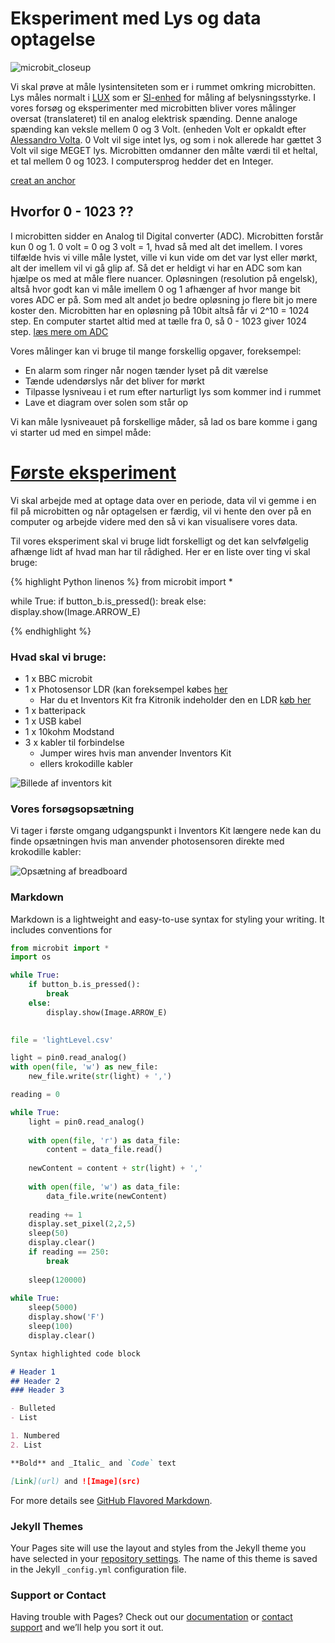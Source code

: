 # Eksperiment med Lys og data optagelse

![microbit_closeup](/IMAGE/microbit_closeup.jpg)

Vi skal prøve at måle lysintensiteten som er i rummet omkring microbitten. Lys måles normalt i [LUX](https://da.wikipedia.org/wiki/Lux) som er [SI-enhed](https://da.wikipedia.org/wiki/Syst%C3%A8me_International_d%27Unit%C3%A9s) for måling af belysningsstyrke. I vores forsøg og eksperimenter med microbitten bliver vores målinger oversat (translateret) til en analog elektrisk spænding. Denne analoge spænding kan veksle mellem 0 og 3 Volt. (enheden Volt er opkaldt efter [Alessandro Volta](https://da.wikipedia.org/wiki/Alessandro_Volta). 0 Volt vil sige intet lys, og som i nok allerede har gættet 3 Volt vil sige MEGET lys. Microbitten omdanner den målte værdi til et heltal, et tal mellem 0 og 1023. I computersprog hedder det en Integer.

[creat an anchor](#anchors-in-markdown)

## Hvorfor 0 - 1023 ??

I microbitten sidder en Analog til Digital converter (ADC). Microbitten forstår kun 0 og 1. 0 volt = 0 og 3 volt = 1, hvad så med alt det imellem. I vores tilfælde hvis vi ville måle lystet, ville vi kun vide om det var lyst eller mørkt, alt der imellem vil vi gå glip af. Så det er heldigt vi har en ADC som kan hjælpe os med at måle flere nuancer. Opløsningen (resolution på engelsk), altså hvor godt kan vi måle imellem 0 og 1 afhænger af hvor mange bit vores ADC er på. Som med alt andet jo bedre opløsning jo flere bit jo mere koster den. Microbitten har en opløsning på 10bit altså får vi 2^10 = 1024 step. En computer startet altid med at tælle fra 0, så 0 - 1023 giver 1024 step. [læs mere om ADC](https://learn.sparkfun.com/tutorials/analog-to-digital-conversion)




Vores målinger kan vi bruge til mange forskellig opgaver, foreksempel:
* En alarm som ringer når nogen tænder lyset på dit værelse
* Tænde udendørslys når det bliver for mørkt
* Tilpasse lysniveau i et rum efter narturligt lys som kommer ind i rummet
* Lave et diagram over solen som står op


Vi kan måle lysniveauet på forskellige måder, så lad os bare komme i gang vi starter ud med en simpel måde:

# [Første eksperiment](/docs/first_experiment.md)




Vi skal arbejde med at optage data over en periode, data vil vi gemme i en fil på microbitten og når optagelsen er færdig, vil vi hente den over på en computer og arbejde videre med den så vi kan visualisere vores data.

Til vores eksperiment skal vi bruge lidt forskelligt og det kan selvfølgelig afhænge lidt af hvad man har til rådighed. Her er en liste over ting vi skal bruge:

{% highlight Python linenos %}
from microbit import *

while True:
    if button_b.is_pressed():
        break
    else:
        display.show(Image.ARROW_E)
        
{% endhighlight %}

### Hvad skal vi bruge:

* 1 x BBC microbit
* 1 x Photosensor LDR (kan foreksempel købes [her](http://microbit-accessories.co.uk/shop/sensor/ldr-light-sensor/)
    * Har du et Inventors Kit fra Kitronik indeholder den en LDR [køb her](https://www.podconsultsbutik.dk/micro-bit-inventors-kit)
* 1 x batteripack
* 1 x USB kabel
* 1 x 10kohm Modstand
* 3 x kabler til forbindelse
   * Jumper wires hvis man anvender Inventors Kit
   * ellers krokodille kabler 

![Billede af inventors kit](/IMAGE/5603_inventors_kit_for_the_bbc_microbit_description.jpg)

### Vores forsøgsopsætning

Vi tager i første omgang udgangspunkt i Inventors Kit længere nede kan du finde opsætningen hvis man anvender photosensoren direkte med krokodille kabler:

![Opsætning af breadboard](/IMAGE/experiment_light_breadboard.png)

   

### Markdown

Markdown is a lightweight and easy-to-use syntax for styling your writing. It includes conventions for
```python
from microbit import *
import os

while True:
    if button_b.is_pressed():
        break
    else:
        display.show(Image.ARROW_E)
        

file = 'lightLevel.csv'

light = pin0.read_analog()
with open(file, 'w') as new_file:
    new_file.write(str(light) + ',')

reading = 0

while True:
    light = pin0.read_analog()
    
    with open(file, 'r') as data_file:
        content = data_file.read()
    
    newContent = content + str(light) + ','
    
    with open(file, 'w') as data_file:
        data_file.write(newContent)
    
    reading += 1
    display.set_pixel(2,2,5)
    sleep(50)
    display.clear()
    if reading == 250:
        break
        
    sleep(120000)
    
while True:
    sleep(5000)
    display.show('F')
    sleep(100)
    display.clear()
```
```markdown
Syntax highlighted code block

# Header 1
## Header 2
### Header 3

- Bulleted
- List

1. Numbered
2. List

**Bold** and _Italic_ and `Code` text

[Link](url) and ![Image](src)
```

For more details see [GitHub Flavored Markdown](https://guides.github.com/features/mastering-markdown/).

### Jekyll Themes

Your Pages site will use the layout and styles from the Jekyll theme you have selected in your [repository settings](https://github.com/hanshenrikjeppesen/Microbit_light_level/settings). The name of this theme is saved in the Jekyll `_config.yml` configuration file.

### Support or Contact

Having trouble with Pages? Check out our [documentation](https://help.github.com/categories/github-pages-basics/) or [contact support](https://github.com/contact) and we’ll help you sort it out.
